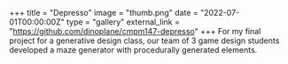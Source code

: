 +++
title = "Depresso"
image = "thumb.png"
date = "2022-07-01T00:00:00Z"
type = "gallery"
external_link = "https://github.com/dinoplane/cmpm147-depresso"
+++
For my final project for a generative design class, our team of 3 game design students
          developed a maze generator with procedurally generated elements.


